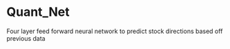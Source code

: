 # Quant_Net
Four layer feed forward neural network to predict stock directions based off previous data
